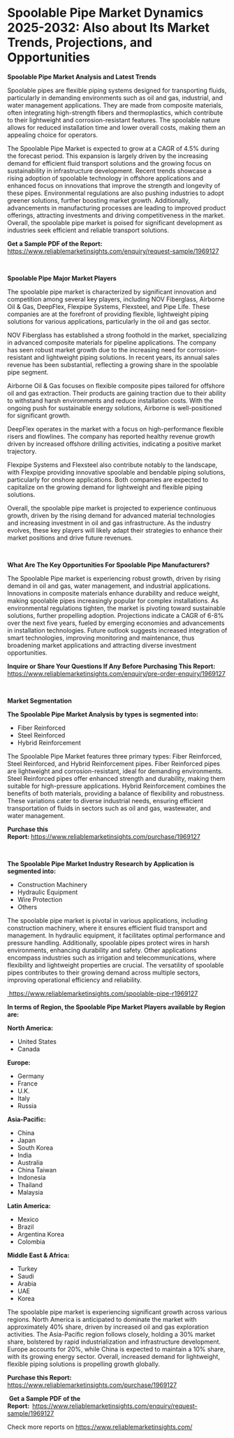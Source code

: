 <p><h1>Spoolable Pipe Market Dynamics 2025-2032: Also about Its Market Trends, Projections, and Opportunities</h1></p><p><strong>Spoolable Pipe Market Analysis and Latest Trends</strong></p>
<p><p>Spoolable pipes are flexible piping systems designed for transporting fluids, particularly in demanding environments such as oil and gas, industrial, and water management applications. They are made from composite materials, often integrating high-strength fibers and thermoplastics, which contribute to their lightweight and corrosion-resistant features. The spoolable nature allows for reduced installation time and lower overall costs, making them an appealing choice for operators.</p><p>The Spoolable Pipe Market is expected to grow at a CAGR of 4.5% during the forecast period. This expansion is largely driven by the increasing demand for efficient fluid transport solutions and the growing focus on sustainability in infrastructure development. Recent trends showcase a rising adoption of spoolable technology in offshore applications and enhanced focus on innovations that improve the strength and longevity of these pipes. Environmental regulations are also pushing industries to adopt greener solutions, further boosting market growth. Additionally, advancements in manufacturing processes are leading to improved product offerings, attracting investments and driving competitiveness in the market. Overall, the spoolable pipe market is poised for significant development as industries seek efficient and reliable transport solutions.</p></p>
<p><strong>Get a Sample PDF of the Report:&nbsp;</strong> <a href="https://www.reliablemarketinsights.com/enquiry/request-sample/1969127?utm_campaign=1937&utm_medium=2&utm_source=Github&utm_content=ia&utm_term=02042025&utm_id=spoolable-pipe">https://www.reliablemarketinsights.com/enquiry/request-sample/1969127</a></p>
<p>&nbsp;</p>
<p><strong>Spoolable Pipe Major Market Players</strong></p>
<p><p>The spoolable pipe market is characterized by significant innovation and competition among several key players, including NOV Fiberglass, Airborne Oil & Gas, DeepFlex, Flexpipe Systems, Flexsteel, and Pipe Life. These companies are at the forefront of providing flexible, lightweight piping solutions for various applications, particularly in the oil and gas sector.</p><p>NOV Fiberglass has established a strong foothold in the market, specializing in advanced composite materials for pipeline applications. The company has seen robust market growth due to the increasing need for corrosion-resistant and lightweight piping solutions. In recent years, its annual sales revenue has been substantial, reflecting a growing share in the spoolable pipe segment.</p><p>Airborne Oil & Gas focuses on flexible composite pipes tailored for offshore oil and gas extraction. Their products are gaining traction due to their ability to withstand harsh environments and reduce installation costs. With the ongoing push for sustainable energy solutions, Airborne is well-positioned for significant growth.</p><p>DeepFlex operates in the market with a focus on high-performance flexible risers and flowlines. The company has reported healthy revenue growth driven by increased offshore drilling activities, indicating a positive market trajectory.</p><p>Flexpipe Systems and Flexsteel also contribute notably to the landscape, with Flexpipe providing innovative spoolable and bendable piping solutions, particularly for onshore applications. Both companies are expected to capitalize on the growing demand for lightweight and flexible piping solutions.</p><p>Overall, the spoolable pipe market is projected to experience continuous growth, driven by the rising demand for advanced material technologies and increasing investment in oil and gas infrastructure. As the industry evolves, these key players will likely adapt their strategies to enhance their market positions and drive future revenues.</p></p>
<p>&nbsp;</p>
<p><strong>What Are The Key Opportunities For Spoolable Pipe Manufacturers?</strong></p>
<p><p>The Spoolable Pipe market is experiencing robust growth, driven by rising demand in oil and gas, water management, and industrial applications. Innovations in composite materials enhance durability and reduce weight, making spoolable pipes increasingly popular for complex installations. As environmental regulations tighten, the market is pivoting toward sustainable solutions, further propelling adoption. Projections indicate a CAGR of 6-8% over the next five years, fueled by emerging economies and advancements in installation technologies. Future outlook suggests increased integration of smart technologies, improving monitoring and maintenance, thus broadening market applications and attracting diverse investment opportunities.</p></p>
<p><strong>Inquire or Share Your Questions If Any Before Purchasing This Report:</strong> <a href="https://www.reliablemarketinsights.com/enquiry/pre-order-enquiry/1969127?utm_campaign=1937&utm_medium=2&utm_source=Github&utm_content=ia&utm_term=02042025&utm_id=spoolable-pipe">https://www.reliablemarketinsights.com/enquiry/pre-order-enquiry/1969127</a></p>
<p>&nbsp;</p>
<p><strong>Market Segmentation</strong></p>
<p><strong>The Spoolable Pipe Market Analysis by types is segmented into:</strong></p>
<p><ul><li>Fiber Reinforced</li><li>Steel Reinforced</li><li>Hybrid Reinforcement</li></ul></p>
<p><p>The Spoolable Pipe Market features three primary types: Fiber Reinforced, Steel Reinforced, and Hybrid Reinforcement pipes. Fiber Reinforced pipes are lightweight and corrosion-resistant, ideal for demanding environments. Steel Reinforced pipes offer enhanced strength and durability, making them suitable for high-pressure applications. Hybrid Reinforcement combines the benefits of both materials, providing a balance of flexibility and robustness. These variations cater to diverse industrial needs, ensuring efficient transportation of fluids in sectors such as oil and gas, wastewater, and water management.</p></p>
<p><strong>Purchase this Report:&nbsp;</strong><a href="https://www.reliablemarketinsights.com/purchase/1969127?utm_campaign=1937&utm_medium=2&utm_source=Github&utm_content=ia&utm_term=02042025&utm_id=spoolable-pipe">https://www.reliablemarketinsights.com/purchase/1969127</a></p>
<p>&nbsp;</p>
<p><strong>The Spoolable Pipe Market Industry Research by Application is segmented into:</strong></p>
<p><ul><li>Construction Machinery</li><li>Hydraulic Equipment</li><li>Wire Protection</li><li>Others</li></ul></p>
<p><p>The spoolable pipe market is pivotal in various applications, including construction machinery, where it ensures efficient fluid transport and management. In hydraulic equipment, it facilitates optimal performance and pressure handling. Additionally, spoolable pipes protect wires in harsh environments, enhancing durability and safety. Other applications encompass industries such as irrigation and telecommunications, where flexibility and lightweight properties are crucial. The versatility of spoolable pipes contributes to their growing demand across multiple sectors, improving operational efficiency and reliability.</p></p>
<p><a href="https://www.reliablemarketinsights.com/spoolable-pipe-r1969127?utm_campaign=1937&utm_medium=2&utm_source=Github&utm_content=ia&utm_term=02042025&utm_id=spoolable-pipe">&nbsp;https://www.reliablemarketinsights.com/spoolable-pipe-r1969127</a></p>
<p><strong>In terms of Region, the Spoolable Pipe Market Players available by Region are:</strong></p>
<p>
    <p> <strong> North America: </strong>
        <ul>
            <li>United States</li>
            <li>Canada</li>
        </ul>
        </p> 
    <p> <strong> Europe: </strong>
        <ul>
            <li>Germany</li>
            <li>France</li>
            <li>U.K.</li>
            <li>Italy</li>
            <li>Russia</li>
        </ul>
        </p> 
    <p> <strong> Asia-Pacific: </strong>
        <ul>
            <li>China</li>
            <li>Japan</li>
            <li>South Korea</li>
            <li>India</li>
            <li>Australia</li>
            <li>China Taiwan</li>
            <li>Indonesia</li>
            <li>Thailand</li>
            <li>Malaysia</li>
        </ul>
        </p> 
    <p> <strong> Latin America: </strong>
        <ul>
            <li>Mexico</li>
            <li>Brazil</li>
            <li>Argentina Korea</li>
            <li>Colombia</li>
        </ul>
        </p> 
    <p> <strong> Middle East & Africa: </strong>
        <ul>
            <li>Turkey</li>
            <li>Saudi</li>
            <li>Arabia</li>
            <li>UAE</li>
            <li>Korea</li>
        </ul>
    </p>
    </p>
<p><p>The spoolable pipe market is experiencing significant growth across various regions. North America is anticipated to dominate the market with approximately 40% share, driven by increased oil and gas exploration activities. The Asia-Pacific region follows closely, holding a 30% market share, bolstered by rapid industrialization and infrastructure development. Europe accounts for 20%, while China is expected to maintain a 10% share, with its growing energy sector. Overall, increased demand for lightweight, flexible piping solutions is propelling growth globally.</p></p>
<p><strong>Purchase this Report: </strong><a href="https://www.reliablemarketinsights.com/purchase/1969127?utm_campaign=1937&utm_medium=2&utm_source=Github&utm_content=ia&utm_term=02042025&utm_id=spoolable-pipe">https://www.reliablemarketinsights.com/purchase/1969127</a></p>
<p>&nbsp;<strong>Get a Sample PDF of the Report:&nbsp;&nbsp;</strong><a href="https://www.reliablemarketinsights.com/enquiry/request-sample/1969127?utm_campaign=1937&utm_medium=2&utm_source=Github&utm_content=ia&utm_term=02042025&utm_id=spoolable-pipe">https://www.reliablemarketinsights.com/enquiry/request-sample/1969127</a></p>
<p><strong></strong></p>
<p>Check more reports on <a href="https://www.reliablemarketinsights.com/?utm_campaign=1937&utm_medium=2&utm_source=Github&utm_content=ia&utm_term=02042025&utm_id=spoolable-pipe">https://www.reliablemarketinsights.com/</a></p>
